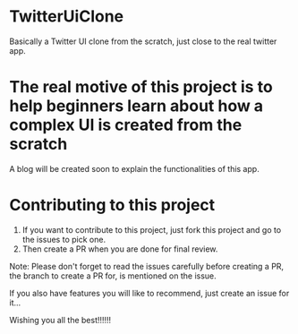 # TwitterUiClone
Basically a Twitter UI clone from the scratch, just close to the real twitter app.

# The real motive of this project is to help beginners learn about how a complex UI is created from the scratch

A blog will be created soon to explain the functionalities of this app.

# Contributing to this project

1. If you want to contribute to this project, just fork this project and go to the issues to pick one.
2. Then create a PR when you are done for final review.

Note: Please don't forget to read the issues carefully before creating a PR, the branch to create a PR for, is mentioned on the issue.

If you also have features you will like to recommend, just create an issue for it...

Wishing you all the best!!!!!!
